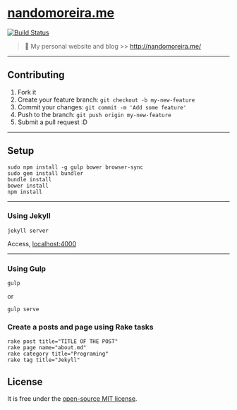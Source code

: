 # [nandomoreira.me](http://nandomoreira.me/) #

[![Build Status](https://travis-ci.org/nandomoreirame/nandomoreirame.github.io.svg)](https://travis-ci.org/nandomoreirame/nandomoreirame.github.io)

> :gem: My personal website and blog >> http://nandomoreira.me/

---

## Contributing ##

1. Fork it
2. Create your feature branch: `git checkout -b my-new-feature`
3. Commit your changes: `git commit -m 'Add some feature'`
4. Push to the branch: `git push origin my-new-feature`
5. Submit a pull request :D

---

## Setup ##

```
sudo npm install -g gulp bower browser-sync
sudo gem install bundler
bundle install
bower install
npm install
```

---


### Using Jekyll ###

```
jekyll server
```

Access, [localhost:4000](http://localhost:4000/)

---

### Using Gulp ###

```
gulp
```
or

```
gulp serve
```


### Create a posts and page using Rake tasks ###

```
rake post title="TITLE OF THE POST"
rake page name="about.md"
rake category title="Programing"
rake tag title="Jekyll"
```

## License ##

It is free under the [open-source MIT license](/LICENSE).
